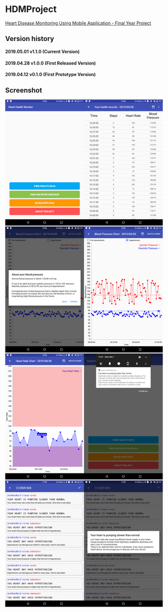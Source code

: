 # HDMProject
[Heart Disease Monitoring Using Mobile Application - Final Year Project](https://5656hcx.github.io/HDMProject/)

## Version history

#### 2019.05.01 v1.1.0 (Current Version)
#### 2019.04.28 v1.0.0 (First Released Version)
#### 2019.04.12 v0.1.0 (First Prototype Version)

## Screenshot

<img width=50% src="https://raw.githubusercontent.com/5656hcx/HDMProject/master/docs/assets/Demo/Screenshot_Main_Screen.png"/><img width=50% src="https://raw.githubusercontent.com/5656hcx/HDMProject/master/docs/assets/Demo/Screenshot_List_View.png"/>
<img width=50% src="https://raw.githubusercontent.com/5656hcx/HDMProject/master/docs/assets/Demo/Screenshot_Chart_View_Blood_Pressure_1.png"/><img width=50% src="https://raw.githubusercontent.com/5656hcx/HDMProject/master/docs/assets/Demo/Screenshot_Chart_View_Blood_Pressure_2.png"/>
<img width=50% src="https://raw.githubusercontent.com/5656hcx/HDMProject/master/docs/assets/Demo/Screenshot_Chart_View_Heart_Rate.png"/><img width=50% src="https://raw.githubusercontent.com/5656hcx/HDMProject/master/docs/assets/Demo/Screenshot_Notification_Example.png"/>
<img width=50% src="https://raw.githubusercontent.com/5656hcx/HDMProject/master/docs/assets/Demo/Screenshot_Message_View_1.png"/><img width=50% src="https://raw.githubusercontent.com/5656hcx/HDMProject/master/docs/assets/Demo/Screenshot_Message_View_2.png"/>

